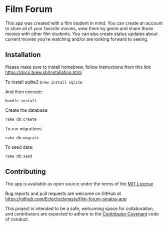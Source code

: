 # Film Forum

This app was created with a film student in mind. You can create an account to store all of your favorite movies, view them by genre and share those movies with other film students. You can also create status updates about current movies you're watching and/or are looking forward to seeing.

## Installation

Please make sure to install homebrew, follow instructions from this link https://docs.brew.sh/Installation.html

To install sqlite3 `brew install sqlite`

And then execute:

`bundle install`

Create the database:

`rake db:create`

To run migrations:

`rake db:migrate`

To seed data:

`rake db:seed`

## Contributing

The app is available as open source under the terms of the <a href="https://opensource.org/licenses/MIT">MIT License</a>

Bug reports and pull requests are welcome on GitHub at https://github.com/Eclecticdynasty/film-forum-sinatra-app

This project is intended to be a safe, welcoming space for collaboration, and contributors are expected to adhere to the <a href="https://www.contributor-covenant.org/">Contributor Covenant</a> code of conduct.

